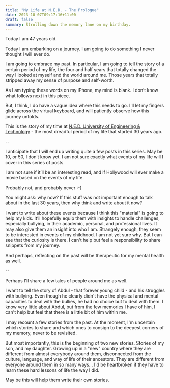 ```yaml
---
title: "My Life at N.E.D. - The Prologue"
date: 2023-10-07T09:17:16+11:00
draft: false
summary: Strolling down the memory lane on my birthday.
---
```


Today I am 47 years old.

Today I am embarking on a journey.  I am going to do something I never thought I will ever do.  

I am going to embrace my past.  In particular, I am going to tell the story of a certain period of my life, the four and half years that totally changed the way I looked at myself and the world around me.  Those years that totally stripped away my sense of purpose and self-worth.

As I am typing these words on my iPhone, my mind is blank.  I don’t know what follows next in this piece.

But, I think, I do have a vague idea where this needs to go.  I'll let my fingers glide across the virtual keyboard, and will patiently observe how this journey unfolds.

This is the story of my time at <a target="_blank" href="https://www.neduet.edu.pk/">N.E.D. University of Engineering & Technology</a> - the most dreadful period of my life that started 30 years ago.

--

I anticipate that I will end up writing quite a few posts in this series.  May be 10, or 50, I don’t know yet.  I am not sure exactly what events of my life will I cover in this series of posts.  

I am not sure if it’ll be an interesting read, and if Hollywood will ever make a movie based on the events of my life.

Probably not, and probably never :-)

You might ask: why now?  If this stuff was not important enough to talk about in the last 30 years, then why think and write about it now?

I want to write about these events because I think this "material" is going to help my kids.  It’ll hopefully equip them with insights to handle challenges, especially bullying, in their academic, personal, and professional lives.  It may also give them an insight into who I am.  Strangely enough, they seem to be interested in events of my childhood.  I am not yet sure why.  But I can see that the curiosity is there.  I can't help but feel a responsibility to share snippets from my journey.

And perhaps, reflecting on the past will be therapeutic for my mental health as well.

-- 

Perhaps I'll share a few tales of people around me as well.

I want to tell the story of Abdul - that forever young child - and his struggles with bullying.  Even though he clearly didn't have the physical and mental capacities to deal with the bullies, he had no choice but to deal with them.  I know very little about Abdul, but from the few memories I have of him, I can't help but feel that there is a little bit of him within me.

I may recount a few stories from the past. At the moment, I'm uncertain which stories to share and which ones to consign to the deepest corners of my memory, never to be revisited.

But most importantly, this is the beginning of two new stories.  Stories of my son, and my daughter.  Growing up in a "new" country where they are different from almost everybody around them, disconnected from the culture, language, and way of life of their ancestors.  They are different from everyone around them in so many ways... I'd be heartbroken if they have to learn these hard lessons of life the way I did.

May be this will help them write their own stories.

